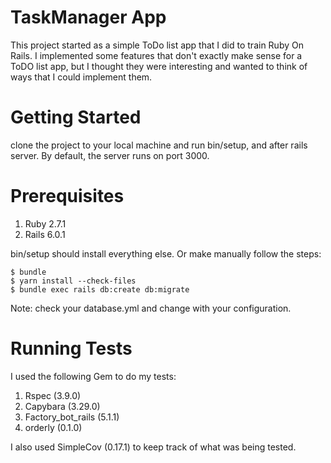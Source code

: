 TaskManager App
===============

This project started as a simple ToDo list app that I did to train Ruby On Rails. I implemented some features that don't exactly make sense for a ToDO list app, but I thought they were interesting and wanted to think of ways that I could implement them.

Getting Started
===============

clone the project to your local machine and run bin/setup, and after rails server. By default, the server runs on port 3000.

Prerequisites
=============

1. Ruby 2.7.1
2. Rails 6.0.1

bin/setup should install everything else. Or make manually follow the steps:
```console
$ bundle
$ yarn install --check-files
$ bundle exec rails db:create db:migrate
```
Note: check your database.yml and change with your configuration.

Running Tests
=============

I used the following Gem to do my tests:

1. Rspec (3.9.0)
2. Capybara (3.29.0)
3. Factory_bot_rails (5.1.1)
4. orderly (0.1.0)

I also used SimpleCov (0.17.1) to keep track of what was being tested.



